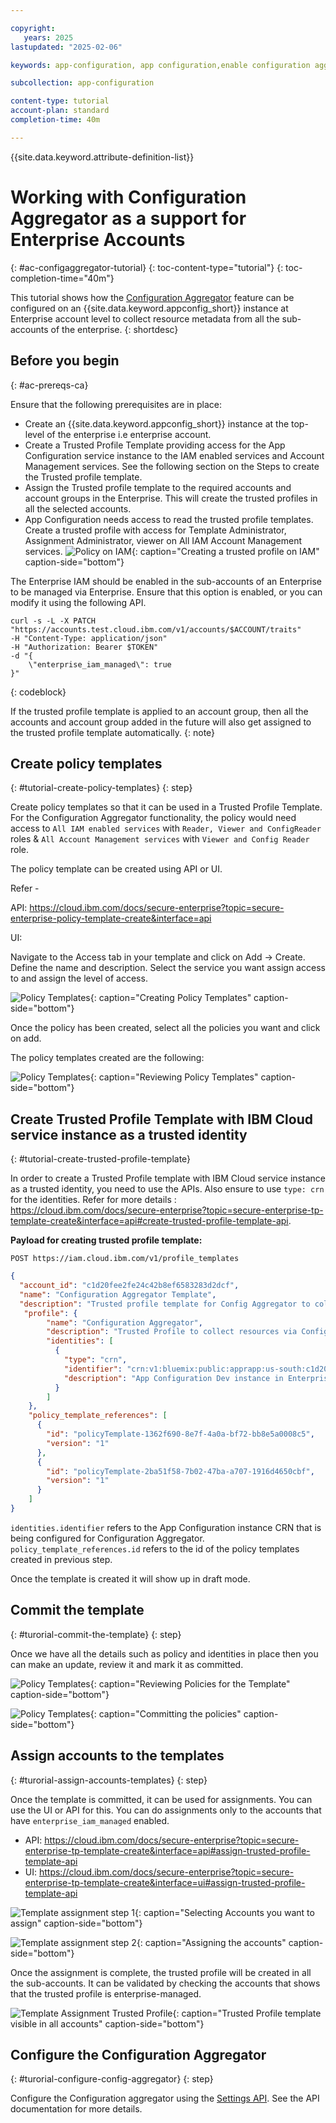 ```yaml
---

copyright:
   years: 2025
lastupdated: "2025-02-06"

keywords: app-configuration, app configuration,enable configuration aggregation,tutorial

subcollection: app-configuration

content-type: tutorial
account-plan: standard
completion-time: 40m

---
```


{{site.data.keyword.attribute-definition-list}}

# Working with Configuration Aggregator as a support for Enterprise Accounts
{: #ac-configaggregator-tutorial}
{: toc-content-type="tutorial"}
{: toc-completion-time="40m"}

This tutorial shows how the [Configuration Aggregator](/docs/app-configuration?topic=app-configuration-ac-configuration-aggregator) feature can be configured on an {{site.data.keyword.appconfig_short}} instance at Enterprise account level to collect resource metadata from all the sub-accounts of the enterprise.
{: shortdesc}

## Before you begin
{: #ac-prereqs-ca}

Ensure that the following prerequisites are in place:

* Create an {{site.data.keyword.appconfig_short}} instance at the top-level of the enterprise i.e enterprise account.
* Create a Trusted Profile Template providing access for the App Configuration service instance to the IAM enabled services and Account Management services. See the following section on the Steps to create the Trusted profile template.
* Assign the Trusted profile template to the required accounts and account groups in the Enterprise. This will create the trusted profiles in all the selected accounts.
* App Configuration needs access to read the trusted profile templates. Create a trusted profile with access for Template Administrator, Assignment Administrator, viewer on All IAM Account Management services.
   ![Policy on IAM](images/ac-policy-IAM.png "Creating a trusted profile on IAM"){: caption="Creating a trusted profile on IAM" caption-side="bottom"}

The Enterprise IAM should be enabled in the sub-accounts of an Enterprise to be managed via Enterprise. Ensure that this option is enabled, or you can modify it using the following API.

```curl
curl -s -L -X PATCH "https://accounts.test.cloud.ibm.com/v1/accounts/$ACCOUNT/traits"
-H "Content-Type: application/json"
-H "Authorization: Bearer $TOKEN"
-d "{
    \"enterprise_iam_managed\": true
}"
```
{: codeblock}

If the trusted profile template is applied to an account group, then all the accounts and account group added in the future will also get assigned to the trusted profile template automatically.
{: note}

## Create policy templates
{: #tutorial-create-policy-templates}
{: step}

Create policy templates so that it can be used in a Trusted Profile Template. For the Configuration Aggregator functionality, the policy would need access to `All IAM enabled services` with `Reader, Viewer and ConfigReader` roles & `All Account Management services` with `Viewer and Config Reader` role.

The policy template can be created using API or UI.

Refer -

API: https://cloud.ibm.com/docs/secure-enterprise?topic=secure-enterprise-policy-template-create&interface=api

UI:

Navigate to the Access tab in your template and click on Add -> Create. Define the name and description. Select the service you want assign access to and assign the level of access.

![Policy Templates](images/ac-creating-policy.png "Creating Policy Templates"){: caption="Creating Policy Templates" caption-side="bottom"}

Once the policy has been created, select all the policies you want and click on add.

The policy templates created are the following:

![Policy Templates](images/ac-review-policies.png "Reviewing Policy Templates"){: caption="Reviewing Policy Templates" caption-side="bottom"}


## Create Trusted Profile Template with IBM Cloud service instance as a trusted identity
{: #tutorial-create-trusted-profile-template}

In order to create a Trusted Profile template with IBM Cloud service instance as a trusted identity, you need to use the APIs. Also ensure to use `type: crn` for the identities. Refer for more details : https://cloud.ibm.com/docs/secure-enterprise?topic=secure-enterprise-tp-template-create&interface=api#create-trusted-profile-template-api.

**Payload for creating trusted profile template:**

```
POST https://iam.cloud.ibm.com/v1/profile_templates
```

```json
{
  "account_id": "c1d20fee2fe24c42b8ef6583283d2dcf",
  "name": "Configuration Aggregator Template",
  "description": "Trusted profile template for Config Aggregator to collect resources from services",
   "profile": {
        "name": "Configuration Aggregator",
        "description": "Trusted Profile to collect resources via Config Aggregator",
        "identities": [
          {
            "type": "crn",
            "identifier": "crn:v1:bluemix:public:apprapp:us-south:c1d20fee2fe24c42b8ef6583283d2dcf:8abc9e31-5e7e-4154-b2d1-e963ee8a85a2::",
            "description": "App Configuration Dev instance in Enterprise account"
          }
        ]
    },
    "policy_template_references": [
      {
        "id": "policyTemplate-1362f690-8e7f-4a0a-bf72-bb8e5a0008c5",
        "version": "1"
      },
      {
        "id": "policyTemplate-2ba51f58-7b02-47ba-a707-1916d4650cbf",
        "version": "1"
      }
    ]
}
```
`identities.identifier` refers to the App Configuration instance CRN that is being configured for Configuration Aggregator.
`policy_template_references.id` refers to the id of the policy templates created in previous step.

Once the template is created it will show up in draft mode.

## Commit the template
{: #turorial-commit-the-template}
{: step}

Once we have all the details such as policy and identities in place then you can make an update, review it and mark it as committed.

![Policy Templates](images/ac-review-policy-for-template.png "Reviewing Policies for the Template"){: caption="Reviewing Policies for the Template" caption-side="bottom"}

![Policy Templates](images/ac-commit-template.png "Committing the policies"){: caption="Committing the policies" caption-side="bottom"}


## Assign accounts to the templates
{: #turorial-assign-accounts-templates}
{: step}

Once the template is committed, it can be used for assignments. You can use the UI or API for this. You can do assignments only to the accounts that have `enterprise_iam_managed` enabled.

- API: https://cloud.ibm.com/docs/secure-enterprise?topic=secure-enterprise-tp-template-create&interface=api#assign-trusted-profile-template-api
- UI: https://cloud.ibm.com/docs/secure-enterprise?topic=secure-enterprise-tp-template-create&interface=ui#assign-trusted-profile-template-api

![Template assignment step 1](images/ac-template-assignments-1.png "Selecting Accounts you want to assign"){: caption="Selecting Accounts you want to assign" caption-side="bottom"}


![Template assignment step 2](images/ac-template-assignments-2.png "Assigning the accounts"){: caption="Assigning the accounts" caption-side="bottom"}

Once the assignment is complete, the trusted profile will be created in all the sub-accounts. It can be validated by checking the accounts that shows that the trusted profile is enterprise-managed.

![Template Assignment Trusted Profile](images/ac-trusted-profile.png "Trusted Profile template visible in all accounts"){: caption="Trusted Profile template visible in all accounts" caption-side="bottom"}

## Configure the Configuration Aggregator
{: #turorial-configure-config-aggregator}
{: step}

Configure the Configuration aggregator using the [Settings API](/apidocs/app-configuration). See the API documentation for more details.
